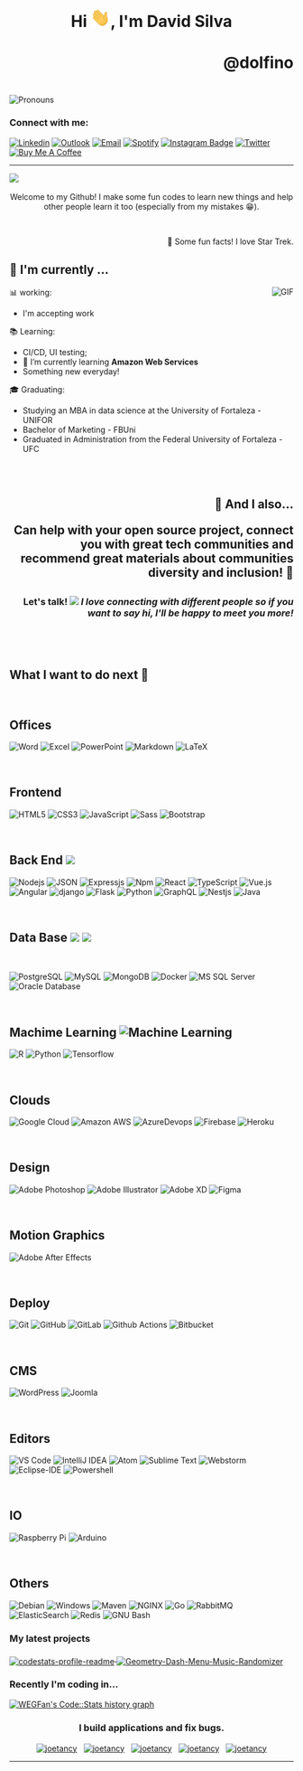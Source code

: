 <h1 align="center">Hi <img src="https://raw.githubusercontent.com/ABSphreak/ABSphreak/master/gifs/Hi.gif" width="35px">, I'm David Silva <div img src="https://www.linkedin.com/in/marketing-administrador-davidnsilva/"style="text-align: right"> <h4>@dolfino<h4/> </div></h1>

![Pronouns](https://img.shields.io/badge/Pronouns-He%2FHim-brightgreen?style=flat)

### Connect with me:

[![Linkedin](https://img.shields.io/badge/-LinkedIn-blue?style=flat&logo=Linkedin&logoColor=white&link=https://www.linkedin.com/in/marketing-administrador-davidnsilva/)](https://www.linkedin.com/in/marketing-administrador-davidnsilva/)
[![Outlook](https://img.shields.io/badge/-Outlook-0078D4?style=flat&logo=Microsoft-Outlook&logoColor=white)](mailto:davidnascimentodasilva@hotmail.com)
[![Email](https://img.shields.io/badge/-Gmail-c14438?style=flat&logo=Gmail&logoColor=white&link=mailto:davidnascimentodasilva@gmail.com)](mailto:davidnascimentodasilva@gmail.com)
[![Spotify](https://img.shields.io/badge/-Spotify-1DB954?style=flat&logo=Spotify&logoColor=white)](https://open.spotify.com/user/1271407949)
[![Instagram Badge](https://img.shields.io/badge/-@davidn.silva-purple?style=flat&logo=instagram&logoColor=white&link=https://www.instagram.com/davidn.silva/)](https://www.instagram.com/davidn.silva/)
[![Twitter](https://img.shields.io/badge/-Twitter-1ca0f1?style=flat&labelColor=1ca0f1&logo=twitter&logoColor=white&link=https://twitter.com/Dolfino)](https://twitter.com/Dolfino)
[![Buy Me A Coffee](https://img.shields.io/badge/-Buy%20Me%20A%20Coffee-FF813F?style=flat&logo=buy-me-a-coffee&logoColor=ffffff&link=https://ko-fi.com/davidndasilva92037)](https://ko-fi.com/davidndasilva92037)

---

[![](https://img.shields.io/badge/HackerRank-David_N._da_Silva-brightgreen)](https://www.hackerrank.com/davidnascimento2?hr_r=1)

<p style='text-align: center'> Welcome to my Github! I make some fun codes to learn new things and help other people learn it too (especially from my mistakes 😁).</p>

<br/>

<p style='text-align: right'> 💫 Some fun facts! 
I love Star Trek.
</p>

## 📆 I'm currently ...

<div class="row">
  <div class="col-md-4" markdown="1">
  <img height="250px" class="center-block" <img align="right" alt="GIF" src="https://media.giphy.com/media/USV0ym3bVWQJJmNu3N/giphy.gif" />
  </div>
  <div class="col-md-7" markdown="1">
  📊 working:

- I'm accepting work
</div>
<div class="col-md-7" markdown="1">
📚 Learning:

- CI/CD, UI testing;
- 🌱 I’m currently learning **Amazon Web Services**
- Something new everyday!
</div>
<div class="col-md-7" markdown="1">
🎓 Graduating:

- Studying an MBA in data science at the University of Fortaleza - UNIFOR
- Bachelor of Marketing - FBUni
- Graduated in Administration from the Federal University of Fortaleza - UFC
  </div>
</div>

<br/><br/>

<div style="text-align: right"> <h2> 
💬 And I also...

Can help with your open source project,
connect you with great tech communities
and recommend great materials about communities
diversity and inclusion! 🎉<h2/> </div>

<div style="text-align: right"> <h3> 
Let's talk! <img src="https://media.giphy.com/media/LnQjpWaON8nhr21vNW/giphy.gif" width="60"> <em><b>I love connecting with different people</b> so if you want to say <b>hi, I'll be happy to meet you more!</b> </em><h3/> </div>

<br/><br/>

## What I want to do next 🤔



<br/>

## Offices

![Word](https://img.shields.io/badge/-Microsoft%20Word-164ead?style=flat&logo=microsoft%20word)
![Excel](https://img.shields.io/badge/-Microsoft%20Excel-026f39?style=flat&logo=microsoft%20excel)
![PowerPoint](https://img.shields.io/badge/-Microsoft%20PowerPoint-b9361a?style=flat&logo=microsoft%20powerpoint)
![Markdown](https://img.shields.io/badge/-Markdown-000000?style=flat-&logo=markdown)
![LaTeX](https://img.shields.io/badge/-LaTeX-008080?style=flat-&logo=latex&logoColor=ffffff)


<br/>

## Frontend

![HTML5](https://img.shields.io/badge/-HTML5-%23E44D27?style=flat-&logo=html5&logoColor=ffffff)
![CSS3](https://img.shields.io/badge/-CSS3-%231572B6?style=flat-&logo=css3)
![JavaScript](https://img.shields.io/badge/-JavaScript-black?style=flat-&logo=javascript)
![Sass](https://img.shields.io/badge/-Sass-%23CC6699?style=flat-&logo=sass&logoColor=ffffff)
![Bootstrap](https://img.shields.io/badge/-Bootstrap-563D7C?style=flat-&logo=bootstrap)



<br/>

## Back End <img src="https://img.shields.io/badge/-Progressive Web Apps-5A0FC8?style=flat">

![Nodejs](https://img.shields.io/badge/-Nodejs-black?style=flat-&logo=Node.js)
![JSON](https://img.shields.io/badge/-json-02569B?style=flat&logo=json)
![Expressjs](https://img.shields.io/badge/-Express.js-787878?style=flat)
![Npm](https://img.shields.io/badge/-npm-CB3837?style=flat-&logo=npm)
![React](https://img.shields.io/badge/-React-%23282C34?style=flat-&logo=react)
![TypeScript](https://img.shields.io/badge/-TypeScript-3C4858?style=flat-&logo=typescript)
![Vue.js](https://img.shields.io/badge/-Vuejs-black?style=flat-&logo=vue.js)
![Angular](https://img.shields.io/badge/-Angular-DD0031?style=flat-&logo=angular)
![django](https://img.shields.io/badge/-django-black?style=flat&logo=django)
![Flask](https://img.shields.io/badge/-Flask-0d7963?style=flat&logo=flask&logoColor=white)
![Python](https://img.shields.io/badge/-Python%203-black?style=flat&logo=python&logoColor=white)
![GraphQL](https://img.shields.io/badge/-GraphQL-E10098?style=flat-&logo=graphql)
![Nestjs](https://img.shields.io/badge/-Nestjs-black?style=flat-&logo=NestJS)
![Java](https://img.shields.io/badge/Java-orange?style=flat&logo=java&logoColor=white)



<br/>

## Data Base <img src="https://img.shields.io/badge/-Problem%20Solving-ffa804?style=flat"> <img src="https://img.shields.io/badge/-Database%20Management-4d008f?style=flat">

<br/>

![PostgreSQL](https://img.shields.io/badge/-PostgreSQL-3C4858?style=flat-&logo=postgresql)
![MySQL](https://img.shields.io/badge/-MySQL-black?style=flat-&logo=mysql)
![MongoDB](https://img.shields.io/badge/-MongoDB-black?style=flat-&logo=mongodb)
![Docker](https://img.shields.io/badge/-Docker-black?style=flat-&logo=docker)
![MS SQL Server](https://img.shields.io/badge/-MS%20SQL%20Server-CC2927?style=flat-&logo=microsoft-sql-server&logoColor=ffffff)
![Oracle Database](https://img.shields.io/badge/-Oracle-DD0031?style=flat-&logo=oracle)


<br/>

## Machime Learning ![Machine Learning](https://img.shields.io/badge/-Machine%20Learning-102230?style=flat)

![R](https://img.shields.io/badge/-R-black?style=flat&logo=r&logoColor=5b8cc4)
![Python](https://img.shields.io/badge/-Python-black?style=flat&logo=python&)
![Tensorflow](https://img.shields.io/badge/-Tensorflow-gray?style=flat&logo=tensorflow)



<br/>

## Clouds

![Google Cloud](https://img.shields.io/badge/Google%20Cloud-black?style=flat-&logo=google-cloud)
![Amazon AWS](https://img.shields.io/badge/Amazon%20AWS-232F3E?style=flat-&logo=amazon-aws)
![AzureDevops](https://img.shields.io/badge/-AzureDevops-0175C2?style=flat&logo=azureDevops)
![Firebase](https://img.shields.io/badge/-Firebase-FFCA28?style=flat-&logo=firebase&logoColor=ffffff)
![Heroku](https://img.shields.io/badge/-Heroku-430098?style=flat-&logo=heroku)


<br/>

## Design

![Adobe Photoshop](https://img.shields.io/badge/-Abode%20Photoshop-26C9FF?style=flat-&logo=adobe-photoshop&logoColor=ffffff)
![Adobe Illustrator](https://img.shields.io/badge/-Abode%20Illustrator-FC8F30?style=flat-&logo=adobe-illustrator&logoColor=ffffff)
![Adobe XD](https://img.shields.io/badge/-Abode%20XD-fe61f6?style=flat-&logo=adobe-XD&logoColor=ffffff)
![Figma](https://img.shields.io/badge/-Figma-30333c?style=flat-&logo=figma&logoColor=ffffff)



<br/>

## Motion Graphics

![Adobe After Effects](https://img.shields.io/badge/-Adobe%20After%20Effects-3C4858?style=flat-&logo=adobe-after-effects)



<br/>

## Deploy

![Git](https://img.shields.io/badge/-Git-black?style=flat-&logo=git)
![GitHub](https://img.shields.io/badge/-GitHub-181717?style=flat-&logo=github)
![GitLab](https://img.shields.io/badge/-GitLab-FCA121?style=flat-&logo=gitlab)
![Github Actions](https://img.shields.io/badge/-Github%20Actions-2088FF?style=flat-&logo=github-actions&logoColor=ffffff)
![Bitbucket](https://img.shields.io/badge/-Bitbucket-blue?style=flat&logo=bitbucket)



<br/>

## CMS

![WordPress](https://img.shields.io/badge/-WordPress-21759B?style=flat-&logo=wordpress)
![Joomla](https://img.shields.io/badge/-Joomla-FC8F30?style=flat-&logo=joomla&logoColor=white)



<br/>

## Editors

![VS Code](https://img.shields.io/badge/-VS%20Code-007ACC?style=flat-&logo=visual-studio-code)
![IntelliJ IDEA](https://img.shields.io/badge/-IntelliJ%20IDEA-000000?style=flat-&logo=intellij-idea&logoColor=ffffff)
![Atom](https://img.shields.io/badge/-Atom%20Editor-1aaf5d?style=flat-&logo=atom)
![Sublime Text](https://img.shields.io/badge/-Sublime%20Text-3C4858?style=flat-&logo=sublime-text)
![Webstorm](https://img.shields.io/badge/-Webstorm-3C4858?style=flat-&logo=webstorm)
![Eclipse-IDE](https://img.shields.io/badge/-Eclipse-2C2255?style=flat-&logo=eclipse&logoColor=ffffff)
![Powershell](https://img.shields.io/badge/-Powershell-5391FE?style=flat-&logo=powershell&logoColor=ffffff)


<br/>

## IO

![Raspberry Pi](https://img.shields.io/badge/-Raspberry%20Pi-C51A4A?style=flat-&logo=Raspberry-Pi)
![Arduino](https://img.shields.io/badge/-Arduino-black?style=flat-&logo=Arduino)


<br/>

## Others

![Debian](https://img.shields.io/badge/-Debian-A81D33?style=flat-&logo=debian&logoColor=ffffff)
![Windows](https://img.shields.io/badge/-Windows-0078D6?style=flat-&logo=windows&logoColor=ffffff)
![Maven](https://img.shields.io/badge/-Maven-1565c0?style=flat-&logo=apache-maven)
![NGINX](https://img.shields.io/badge/-NGINX-269539?style=flat-&logo=nginx&logoColor=ffffff)
![Go](https://img.shields.io/badge/-Go-black?style=flat&logo=go)
![RabbitMQ](https://img.shields.io/badge/-RabbitMQ-black?style=flat-&logo=rabbitmq)
![ElasticSearch](https://img.shields.io/badge/-ElasticSearch-005571?style=flat-&logo=elasticsearch)
![Redis](https://img.shields.io/badge/-Redis-black?style=flat-&logo=Redis)
![GNU Bash](https://img.shields.io/badge/-GNU%20Bash-000000?style=flat-&logo=gnu-bash&logoColor=ffffff)


<!-- TO make screenshot of your code, copy below link:
https://carbon.now.sh/ -->

### My latest projects

<a href="https://github.com/WEGFan/codestats-profile-readme">
  <img align="middle" src="https://github-readme-stats.vercel.app/api/pin/?username=WEGFan&repo=codestats-profile-readme" alt="codestats-profile-readme" />
</a>
<a href="https://github.com/WEGFan/Geometry-Dash-Menu-Music-Randomizer">
  <img align="middle" src="https://github-readme-stats.vercel.app/api/pin/?username=WEGFan&repo=Geometry-Dash-Menu-Music-Randomizer" alt="Geometry-Dash-Menu-Music-Randomizer" />
</a>

### Recently I'm coding in...

<a href="https://codestats.net/users/WEGFan">
  <img src='https://codestats-readme.wegfan.cn/history-graph/WEGFan?width=850&height=300&timezone=08:00&history_days=21&max_languages=9&language_colors=["3e4053","f15854","5da5da","faa43a","60bd68","f17cb0","b2912f","decf3f","b276b2","808080"]' alt="WEGFan's Code::Stats history graph" />
</a>

<br/>
<h3 align="center">I build applications and fix bugs.</h3>

<p align="center">
<a href="https://dev.to/dolfino" target="blank"><img align="center" src="https://cdn.jsdelivr.net/npm/simple-icons@3.0.1/icons/dev-dot-to.svg" alt="joetancy" height="40" width="40" /></a>&nbsp;&nbsp;
<a href="https://twitter.com/Dolfino" target="blank"><img align="center" src="https://cdn.jsdelivr.net/npm/simple-icons@3.0.1/icons/twitter.svg" alt="joetancy" height="40" width="40" /></a>&nbsp;&nbsp;
<a href="https://www.linkedin.com/in/marketing-administrador-davidnsilva/" target="blank"><img align="center" src="https://cdn.jsdelivr.net/npm/simple-icons@3.0.1/icons/linkedin.svg" alt="joetancy" height="40" width="40" /></a>&nbsp;&nbsp;
<a href="https://www.facebook.com/david.nascimentodasilva" target="blank"><img align="center" src="https://cdn.jsdelivr.net/npm/simple-icons@3.0.1/icons/facebook.svg" alt="joetancy" height="40" width="40" /></a>&nbsp;&nbsp;
<a href="https://www.instagram.com/davidn.silva/" target="blank"><img align="center" src="https://cdn.jsdelivr.net/npm/simple-icons@3.0.1/icons/instagram.svg" alt="joetancy" height="40" width="40" /></a>
</p>

---
